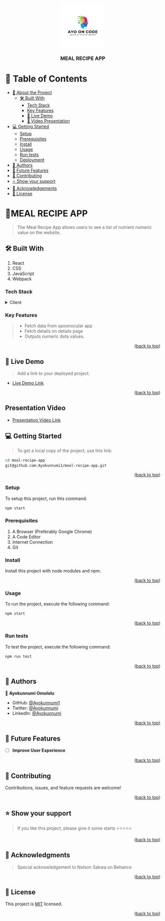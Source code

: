 <a name="readme-top"></a>

<div align="center">

 <!-- LOGO -->

  <img src="./src/asset/AYO&apos;S LOGO.png" alt="logo" width="140"  height="auto" />
  <br/>

<!-- MAIN HEADING -->

  <h3><b>MEAL RECIPE APP</b></h3>

</div>

<!-- TABLE OF CONTENTS -->

# 📗 Table of Contents

- [📖 About the Project](#about-project)
  - [🛠 Built With](#built-with)
    - [Tech Stack](#tech-stack)
    - [Key Features](#key-features)
    - [🚀 Live Demo](#live-demo)
     - [🚀 Video Presentation](#video-presentation)
- [💻 Getting Started](#getting-started)
  - [Setup](#setup)
  - [Prerequisites](#prerequisites)
  - [Install](#install)
  - [Usage](#usage)
  - [Run tests](#run-tests)
   - [Deployment](#deployment)
- [👥 Authors](#authors)
- [🔭 Future Features](#future-features)
- [🤝 Contributing](#contributing)
- [⭐️ Show your support](#support)
- [🙏 Acknowledgements](#acknowledgements)
- [📝 License](#license)

<!-- INTRO -->

# 📖MEAL RECIPE APP <a name="about-project"></a>

> The Meal Recipe App allows users to see a list of nutrient numeric value on the website.
## 🛠 Built With <a name="built-with"></a>

1. React
2. CSS
3. JavaScript
4. Webpack

### Tech Stack <a name="tech-stack"></a>

<details>
  <summary>Client</summary>
  <ul>
    <li><a href="https://reactjs.org/">React</a></li>
    <li><a href="https://www.w3.org/">CSS</a></li>
    <li><a href="https://www.javascript.com/">JavaScript</a></li>
    <li><a href="https://webpack.js.org/">Webpack</a></li>
  </ul>
</details>

<!-- Features -->

### Key Features <a name="key-features"></a>

> - Fetch data from spoonocular app
> - Fetch details on details page
> - Outputs numeric data values.
  

<p align="right">(<a href="#readme-top">back to top</a>)</p>

## 🚀 Live Demo <a name="live-demo"></a>

> Add a link to your deployed project.

- [Live Demo Link](https://ayo-on-code-meal-recipe.onrender.com)

<p align="right">(<a href="#readme-top">back to top</a>)</p>


## Presentation Video <a name="video-presentation"></a>

- [Presentation Video Link](https://www.loom.com/share/0e7f2b38c09949a4a3ba888b01543769?sid=b8349fd4-8efd-415b-8ca3-62f7d91e5341)


<!-- GETTING STARTED -->

## 💻 Getting Started <a name="getting-started"></a>

> To get a local copy of the project, use this link:

```sh
cd meal-recipe-app
git@github.com:Ayokunnumi1/meal-recipe-app.git
```

<!-- SETUP -->

<p align="right">(<a href="#readme-top">back to top</a>)</p>

### Setup

To setup this project, run this command:

```sh
npm start
```

### Prerequisites

1. A Browser (Preferably Google Chrome)
2. A Code Editor
3. Internet Connection
4. Git

<!-- INSTALL -->

### Install

Install this project with node modules and npm.

<p align="right">(<a href="#readme-top">back to top</a>)</p>

### Usage

To run the project, execute the following command:

```sh
npm start
```
<p align="right">(<a href="#readme-top">back to top</a>)</p>

### Run tests

To test the project, execute the following command:

```sh
npm run test
```

<!-- ## 🚀 Live Demo <a name="live-demo"></a>

- [Live Demo Link]() -->

<p align="right">(<a href="#readme-top">back to top</a>)</p>

<!-- AUTHORS -->

## 👥 Authors <a name="authors"></a>

👤 **Ayokunnumi Omololu**

- GitHub: [@Ayokunnumi1](https://github.com/Ayokunnumi1)
- Twitter: [@Ayokunnumi](https://twitter.com/AyokunnumiA)
- LinkedIn: [@Ayokunnumi](https://www.linkedin.com/in/ayokunnumiomololu)

<p align="right">(<a href="#readme-top">back to top</a>)</p>

## 🔭 Future Features <a name="future-features"></a>

- [ ] **Improve User Experience**

<p align="right">(<a href="#readme-top">back to top</a>)</p>

<!-- CONTRIBUTION -->

## 🤝 Contributing <a name="contributing"></a>

Contributions, issues, and feature requests are welcome!

<p align="right">(<a href="#readme-top">back to top</a>)</p>

<!--SUPPORT -->

## ⭐️ Show your support <a name="support"></a>

> If you like this project, please give it some starts ⭐️⭐️⭐️⭐️⭐️

<p align="right">(<a href="#readme-top">back to top</a>)</p>

<!-- ACKNOWLEDGEMENTS -->

## 🙏 Acknowledgments <a name="acknowledgements"></a>

> Special acknowledgement to  Nelson Sakwa on Behance

<p align="right">(<a href="#readme-top">back to top</a>)</p>

<!-- LICENSE -->

## 📝 License <a name="license"></a>

This project is [MIT](/LICENSE) licensed.

<p align="right">(<a href="#readme-top">back to top</a>)</p>
